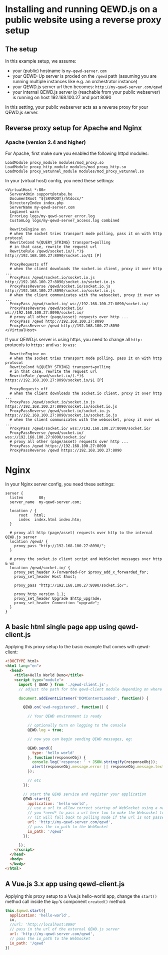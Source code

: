 # Installing and running QEWD.js on a public website using a reverse proxy setup

## The setup

In this example setup, we assume:
- your (public) hostname is `my-qewd-server.com`
- your QEWD-Up server is proxied on the `/qewd` path (assuming you are running multiple instances like e.g. an orchestrator instance)
- your QEWD.js server url then becomes: `http://my-qewd-server.com/qewd`
- your internal QEWD.js server ip (reachable from your public webserver) is running on host 192.168.100.27 and port 8090

In this setting, your public webserver acts as a reverse proxy for your QEWD.js server.

## Reverse proxy setup for Apache and Nginx

### Apache (version 2.4 and higher)

For Apache, first make sure you enabled the following httpd modules:
```
LoadModule proxy_module modules/mod_proxy.so
LoadModule proxy_http_module modules/mod_proxy_http.so
LoadModule proxy_wstunnel_module modules/mod_proxy_wstunnel.so
```

In your (virtual host) config, you need these settings:
```
<VirtualHost *:80>
  ServerAdmin support@stabe.be
  DocumentRoot "${SRVROOT}/htdocs/"
  DirectoryIndex index.php
  ServerName my-qewd-server.com
  LogLevel warn
  ErrorLog logs/my-qewd-server_error.log
  CustomLog logs/my-qewd-server_access.log combined
	
  RewriteEngine on
  # when the socket tries transport mode polling, pass it on with http protocol
  RewriteCond %{QUERY_STRING} transport=polling
  # in that case, rewrite the request url
  RewriteRule /qewd/socket.io/(.*)$ http://192.168.100.27:8090/socket.io/$1 [P]
  
  ProxyRequests off
  # when the client downloads the socket.io client, proxy it over http ...
  ProxyPass /qewd/socket.io/socket.io.js http://192.168.100.27:8090/socket.io/socket.io.js
  ProxyPassReverse /qewd/socket.io/socket.io.js http://192.168.100.27:8090/socket.io/socket.io.js
  # when the client communicates with the websocket, proxy it over ws ...
  ProxyPass /qewd/socket.io/ ws://192.168.100.27:8090/socket.io/
  ProxyPassReverse /qewd/socket.io/ ws://192.168.100.27:8090/socket.io/
  # proxy all other (page/asset) requests over http ...
  ProxyPass /qewd http://192.168.100.27:8090
  ProxyPassReverse /qewd http://192.168.100.27:8090
</VirtualHost>
```
If your QEWD.js server is using https, you need to change all `http:` protocols to `https:` and `ws:` to `wss:`
```
  RewriteEngine on
  # when the socket tries transport mode polling, pass it on with http protocol
  RewriteCond %{QUERY_STRING} transport=polling
  # in that case, rewrite the request url
  RewriteRule /qewd/socket.io/(.*)$ https://192.168.100.27:8090/socket.io/$1 [P]
  
  ProxyRequests off
  # when the client downloads the socket.io client, proxy it over http ...
  ProxyPass /qewd/socket.io/socket.io.js https://192.168.100.27:8090/socket.io/socket.io.js
  ProxyPassReverse /qewd/socket.io/socket.io.js https://192.168.100.27:8090/socket.io/socket.io.js
  # when the client communicates with the websocket, proxy it over ws ...
  ProxyPass /qewd/socket.io/ wss://192.168.100.27:8090/socket.io/
  ProxyPassReverse /qewd/socket.io/ wss://192.168.100.27:8090/socket.io/
  # proxy all other (page/asset) requests over http ...
  ProxyPass /qewd https://192.168.100.27:8090
  ProxyPassReverse /qewd https://192.168.100.27:8090
```
# Nginx

In your Nginx server config, you need these settings:
```
server {
  listen       80;
  server_name  my-qewd-server.com;

  location / {
      root   html;
      index  index.html index.htm;
  }

  # proxy all http (page/asset) requests over http to the internal QEWD.js server
  location /qewd/ {
    proxy_pass "http://192.168.100.27:8090/";
  }

  # proxy the socket.io client script and WebSocket messages over http & ws
  location /qewd/socket.io/ {
    proxy_set_header X-Forwarded-For $proxy_add_x_forwarded_for;
    proxy_set_header Host $host;

    proxy_pass "http://192.168.100.27:8090/socket.io/";

    proxy_http_version 1.1;
    proxy_set_header Upgrade $http_upgrade;
    proxy_set_header Connection "upgrade";
  }
}
```

## A basic html single page app using qewd-client.js

Applying this proxy setup to the basic example that comes with qewd-client:
```html
<!DOCTYPE html>
<html lang="en">
  <head>
    <title>Hello World Demo</title>
    <script type="module">
      import { QEWD } from './qewd-client.js';
      // adjust the path for the qewd-client module depending on where you've saved it

      document.addEventListener('DOMContentLoaded', function() {

        QEWD.on('ewd-registered', function() {

          // Your QEWD environment is ready

          // optionally turn on logging to the console
          QEWD.log = true;

          // now you can begin sending QEWD messages, eg:

          QEWD.send({
            type: 'hello world'
          }, function(responseObj) {
            console.log('response: ' + JSON.stringify(responseObj));
            alert(responseObj.message.error || responseObj.message.text);
          });

          // etc
        });

        // start the QEWD service and register your application
        QEWD.start({
          application: 'hello-world',
          // use a url to allow correct startup of WebSocket using a namespace /qewd
          // you *need* to pass a url here too to make the Websocket transport=websocket mode work 
          // (it will fall back to polling mode if the url is not passed in)
          url: 'http://my-qewd-server.com/qewd',
          // pass the io_path to the WebSocket
          io_path: '/qewd'
        });

      });      
    </script>
  </head>
  <body>
  </body>
</html>
```
## A Vue.js 3.x app using qewd-client.js

Applying this proxy setup to a Vue.js hello-world app, change the `start()` method call inside the `App`'s component `created()` method:
```javascript
this.$qewd.start({
  application: 'hello-world',
  io,
  //url: 'http://localhost:8090'
  // pass in the url of the external QEWD.js server
  url: 'http://my-qewd-server.com/qewd',
  // paas the io_path to the WebSocket
  io_path: '/qewd'
})
```